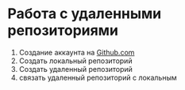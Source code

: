 # Работа с удаленными репозиториями

1. Создание аккаунта на [Github.com](github.com)
2. Создать локальный репозиторий
3. Создать удаленный репозиторий
4. связать удаленный репозиторий с локальным
